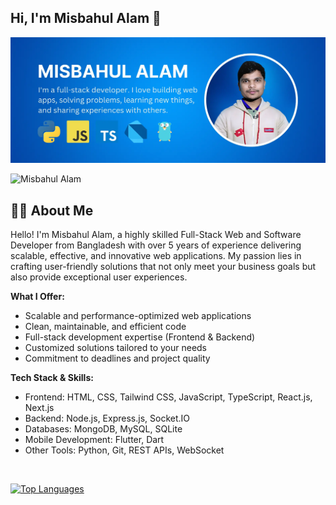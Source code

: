 ## Hi, I'm Misbahul Alam 👋

[<img src='https://raw.githubusercontent.com/misbahul-alam/misbahul-alam/refs/heads/main/cover.webp' alt='Misbahul Alam'>](https://github.com/misbahul-alam/)

 <p align="left"> <img src="https://komarev.com/ghpvc/?username=misbahul-alam&label=Profile%20views&color=2563eb&style=for-the-badge" alt="Misbahul Alam" /> </p>

## 👨‍💻 About Me

Hello! I'm Misbahul Alam, a highly skilled Full-Stack Web and Software Developer from Bangladesh with over 5 years of experience delivering scalable, effective, and innovative web applications. My passion lies in crafting user-friendly solutions that not only meet your business goals but also provide exceptional user experiences.

**What I Offer:**

- Scalable and performance-optimized web applications
- Clean, maintainable, and efficient code
- Full-stack development expertise (Frontend & Backend)
- Customized solutions tailored to your needs
- Commitment to deadlines and project quality

**Tech Stack & Skills:**

- Frontend: HTML, CSS, Tailwind CSS, JavaScript, TypeScript, React.js, Next.js
- Backend: Node.js, Express.js, Socket.IO
- Databases: MongoDB, MySQL, SQLite
- Mobile Development: Flutter, Dart
- Other Tools: Python, Git, REST APIs, WebSocket

<br>
<p align="left">
  <a href="https://github.com/misbahul-alam" align="left"><img src="https://github-readme-stats.vercel.app/api/top-langs/?username=misbahul-alam&layout=compact" alt="Top Languages" /></a>
  
  
</p>
